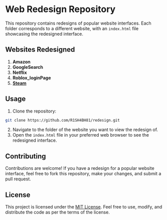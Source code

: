 # Web Redesign Repository

This repository contains redesigns of popular website interfaces. Each folder corresponds to a different website, with an `index.html` file showcasing the redesigned interface.

## Websites Redesigned

1. **Amazon**
2. **GoogleSearch**
3. **Netflix**
4. **Roblox_loginPage**
5. <a href="https://steamredesign.netlify.app/">**Steam** </a>

## Usage

1. Clone the repository:

```bash
git clone https://github.com/R1SH4BH81/redesign.git
```

2. Navigate to the folder of the website you want to view the redesign of.
3. Open the `index.html` file in your preferred web browser to see the redesigned interface.

## Contributing

Contributions are welcome! If you have a redesign for a popular website interface, feel free to fork this repository, make your changes, and submit a pull request.

## License

This project is licensed under the [MIT License](LICENSE). Feel free to use, modify, and distribute the code as per the terms of the license.
